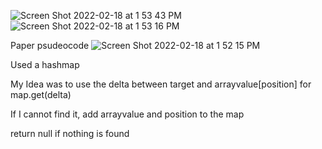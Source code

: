 ![Screen Shot 2022-02-18 at 1 53 43 PM](https://user-images.githubusercontent.com/6995511/154766521-df2516ba-f859-4a60-98ff-aa0257e1611e.png)
![Screen Shot 2022-02-18 at 1 53 16 PM](https://user-images.githubusercontent.com/6995511/154766525-e56e8a29-d189-4930-9311-1ec9fe3a3689.png)

Paper psudeocode
![Screen Shot 2022-02-18 at 1 52 15 PM](https://user-images.githubusercontent.com/6995511/154766531-8a1a5311-5768-47a5-87d6-b0ff98bda6c3.png)

Used a hashmap

My Idea was to use the delta between target and arrayvalue[position] for map.get(delta)

If I cannot find it, add arrayvalue and position to the map

return null if nothing is found
